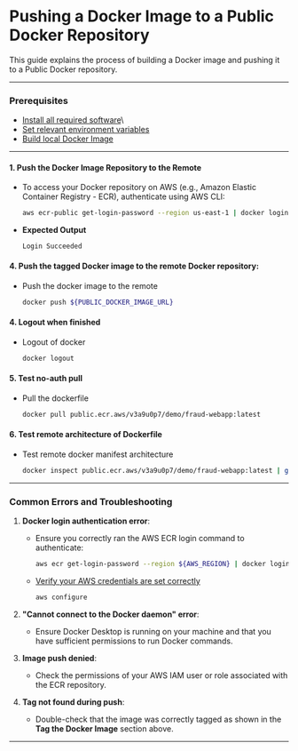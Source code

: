 # Pushing a Docker Image to a Public Docker Repository

This guide explains the process of building a Docker image and pushing it to a Public Docker repository. 

---

### Prerequisites
 - [Install all required software](prerequisite_installations.md)\
 - [Set relevant environment variables](get_and_set_environment_variables.md) 
 - [Build local Docker Image](docker_build_and_tag)

---


#### 1. Push the Docker Image Repository to the Remote
- To access your Docker repository on AWS (e.g., Amazon Elastic Container Registry - ECR), authenticate using AWS CLI:
   ```bash
   aws ecr-public get-login-password --region us-east-1 | docker login --username AWS --password-stdin ${PUBLIC_DOCKER_HOST_URL}
   ```
   

- **Expected Output**
   ```
   Login Succeeded
   ```

#### 4. Push the tagged Docker image to the remote Docker repository:
- Push the docker image to the remote
   ```bash
   docker push ${PUBLIC_DOCKER_IMAGE_URL}
   ```


#### 4. Logout when finished
- Logout of docker
    ```bash
   docker logout
   ```
   
#### 5. Test no-auth pull
- Pull the dockerfile
    ```bash
    docker pull public.ecr.aws/v3a9u0p7/demo/fraud-webapp:latest
    ```
  
#### 6. Test remote architecture of Dockerfile
- Test remote docker manifest architecture    
    ```bash
    docker inspect public.ecr.aws/v3a9u0p7/demo/fraud-webapp:latest | grep Architecture
    ```
---

### Common Errors and Troubleshooting
1. **Docker login authentication error**:
   - Ensure you correctly ran the AWS ECR login command to authenticate:
     ```bash
     aws ecr get-login-password --region ${AWS_REGION} | docker login --username AWS --password-stdin ${PUBLIC_DOCKER_HOST_URL}
     ```
   - [Verify your AWS credentials are set correctly](get_and_set_environment_variables.md)
     ```bash
     aws configure
     ```

2. **"Cannot connect to the Docker daemon" error**:
   - Ensure Docker Desktop is running on your machine and that you have sufficient permissions to run Docker commands.

3. **Image push denied**:
   - Check the permissions of your AWS IAM user or role associated with the ECR repository.

4. **Tag not found during push**:
   - Double-check that the image was correctly tagged as shown in the **Tag the Docker Image** section above.

---

